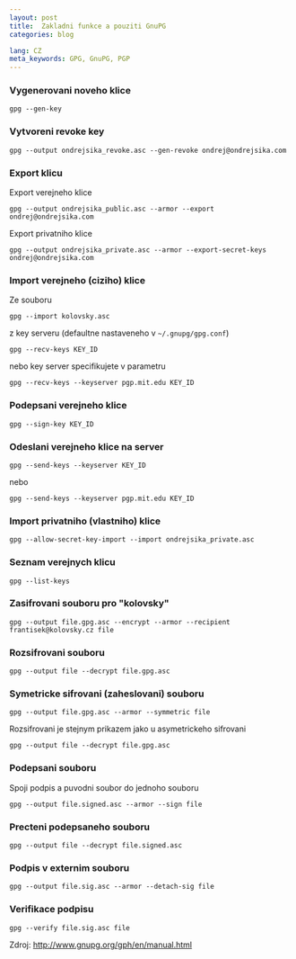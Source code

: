 ```yaml
---
layout: post
title:  Zakladni funkce a pouziti GnuPG
categories: blog

lang: CZ
meta_keywords: GPG, GnuPG, PGP
---
```


### Vygenerovani noveho klice

```
gpg --gen-key
```

### Vytvoreni revoke key

```
gpg --output ondrejsika_revoke.asc --gen-revoke ondrej@ondrejsika.com
```

### Export klicu

Export verejneho klice

```
gpg --output ondrejsika_public.asc --armor --export ondrej@ondrejsika.com
```

Export privatniho klice

```
gpg --output ondrejsika_private.asc --armor --export-secret-keys ondrej@ondrejsika.com
```

### Import verejneho (ciziho) klice

Ze souboru

```
gpg --import kolovsky.asc
```

z key serveru (defaultne nastaveneho v `~/.gnupg/gpg.conf`)

```
gpg --recv-keys KEY_ID
```
nebo key server specifikujete v parametru

```
gpg --recv-keys --keyserver pgp.mit.edu KEY_ID
```

### Podepsani verejneho klice

```
gpg --sign-key KEY_ID
```

### Odeslani verejneho klice na server

```
gpg --send-keys --keyserver KEY_ID
```

nebo

```
gpg --send-keys --keyserver pgp.mit.edu KEY_ID
```

### Import privatniho (vlastniho) klice

```
gpg --allow-secret-key-import --import ondrejsika_private.asc
```

### Seznam verejnych klicu

```
gpg --list-keys
```

### Zasifrovani souboru pro "kolovsky"

```
gpg --output file.gpg.asc --encrypt --armor --recipient frantisek@kolovsky.cz file
```

### Rozsifrovani souboru

```
gpg --output file --decrypt file.gpg.asc
```

### Symetricke sifrovani (zaheslovani) souboru

```
gpg --output file.gpg.asc --armor --symmetric file
```

Rozsifrovani je stejnym prikazem jako u asymetrickeho sifrovani

```
gpg --output file --decrypt file.gpg.asc
```

### Podepsani souboru

Spoji podpis a puvodni soubor do jednoho souboru

```
gpg --output file.signed.asc --armor --sign file
```

### Precteni podepsaneho souboru

```
gpg --output file --decrypt file.signed.asc
```

### Podpis v externim souboru

```
gpg --output file.sig.asc --armor --detach-sig file
```

### Verifikace podpisu

```
gpg --verify file.sig.asc file
```


Zdroj: <http://www.gnupg.org/gph/en/manual.html>
